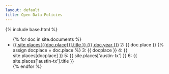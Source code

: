 ```yaml
---
layout: default
title: Open Data Policies
---
```


{% include base.html %}
<ul>
{% for doc in site.documents %}
  <li>
    <!--<a href="{{ base }}{{ doc.permalink }}">{{ doc.title }}</a>-->
    <a href="{{ doc.url }}">{{ site.places[{{doc.place}}].title }} ({{ doc.year }})</a>
    2: {{ doc.place }}
    {% assign docplace = doc.place %}
    3: {{ docplace }}
    4: {{ site.places[docplace] }}
    5: {{ site.places['austin-tx'] }}
    6: {{ site.places['austin-tx'].title }}
  </li>
{% endfor %}
</ul>
